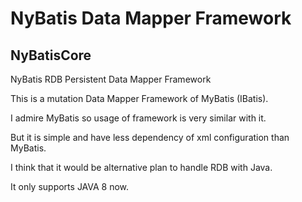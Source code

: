 # NyBatis Data Mapper Framework
## NyBatisCore
NyBatis RDB Persistent Data Mapper Framework

This is a mutation Data Mapper Framework of MyBatis (IBatis).

I admire MyBatis so usage of framework is very similar with it.

But it is simple and have less dependency of xml configuration than MyBatis.

I think that it would be alternative plan to handle RDB with Java.

It only supports JAVA 8 now.


